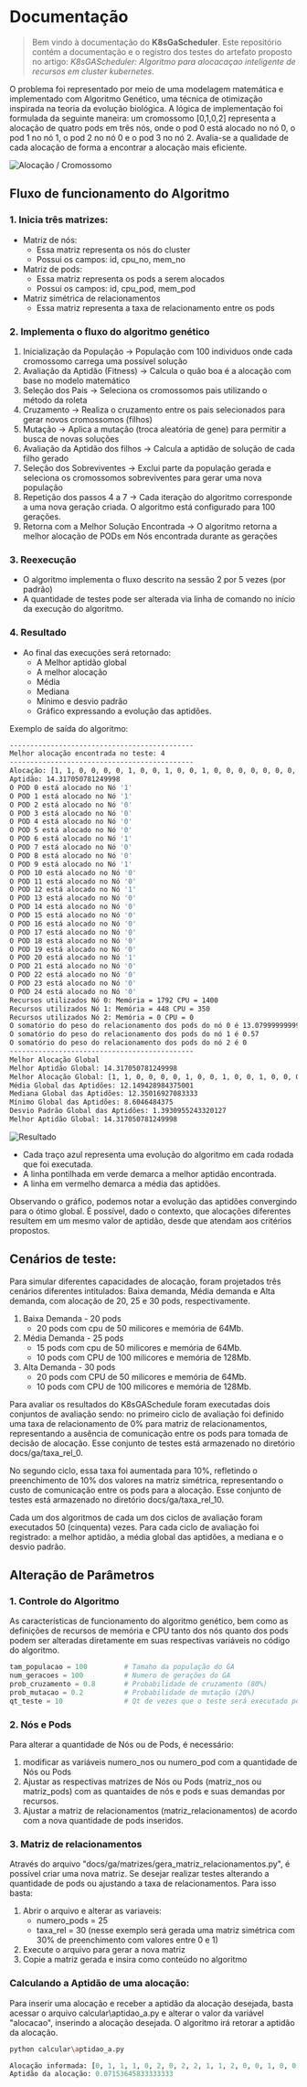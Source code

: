 # Documentação

> Bem vindo à documentação do **K8sGaScheduler**. Este repositório contém a documentação e o registro dos testes do artefato proposto no artigo: *K8sGAScheduler: Algoritmo para alocacaçao inteligente de recursos em cluster kubernetes*.

O problema foi representado por meio de uma modelagem matemática e implementado com Algoritmo Genético, uma técnica de otimização inspirada na teoria da evolução biológica. A lógica de implementação foi formulada da seguinte maneira: um cromossomo [0,1,0,2] representa a alocação de quatro pods em três nós, onde o pod 0 está alocado no nó 0, o pod 1 no nó 1, o pod 2 no nó 0 e o pod 3 no nó 2. Avalia-se a qualidade de cada alocação de forma a encontrar a alocação mais eficiente.

![Alocação / Cromossomo](../img/alocacao.png)

## Fluxo de funcionamento do Algoritmo

### 1. Inicia três matrizes:

  - Matriz de nós:
    - Essa matriz representa os nós do cluster
    - Possui os campos: id, cpu_no, mem_no
  - Matriz de pods:
    - Essa matriz representa os pods a serem alocados
    - Possui os campos: id, cpu_pod, mem_pod
  - Matriz simétrica de relacionamentos
    - Essa matriz representa a taxa de relacionamento entre os pods

### 2. Implementa o fluxo do algoritmo genético

1. Inicialização da População -> População com 100 individuos onde cada cromossomo carrega uma possível solução
2. Avaliação da Aptidão (Fitness) -> Calcula o quão boa é a alocação com base no modelo matemático
3. Seleção dos Pais -> Seleciona os cromossomos pais utilizando o método da roleta
4. Cruzamento -> Realiza o cruzamento entre os pais selecionados para gerar novos cromossomos (filhos)
5. Mutação -> Aplica a mutação (troca aleatória de gene) para permitir a busca de novas soluções
6. Avaliação da Aptidão dos filhos -> Calcula a aptidão de solução de cada filho gerado
7. Seleção dos Sobreviventes -> Exclui parte da população gerada e seleciona os cromossomos sobreviventes para gerar uma nova população
8. Repetição dos passos 4 a 7 -> Cada iteração do algoritmo corresponde a uma nova geração criada. O algoritmo está configurado para 100 gerações.
9. Retorna com a Melhor Solução Encontrada -> O algoritmo retorna a melhor alocação de PODs em Nós encontrada durante as gerações

### 3. Reexecução

- O algoritmo implementa o fluxo descrito na sessão 2 por 5 vezes (por padrão)
- A quantidade de testes pode ser alterada via linha de comando no início da execução do algoritmo.

### 4. Resultado

- Ao final das execuções será retornado:
  - A Melhor aptidão global
  - A melhor alocação
  - Média
  - Mediana
  - Mínimo e desvio padrão 
  - Gráfico expressando a evolução das aptidões.

Exemplo de saída do algoritmo:

```bash
---------------------------------------------
Melhor alocação encontrada no teste: 4
---------------------------------------------
Alocação: [1, 1, 0, 0, 0, 0, 1, 0, 0, 1, 0, 0, 1, 0, 0, 0, 0, 0, 0, 0, 1, 0, 0, 0, 0]
Aptidão: 14.317050781249998
O POD 0 está alocado no Nó '1'
O POD 1 está alocado no Nó '1'
O POD 2 está alocado no Nó '0'
O POD 3 está alocado no Nó '0'
O POD 4 está alocado no Nó '0'
O POD 5 está alocado no Nó '0'
O POD 6 está alocado no Nó '1'
O POD 7 está alocado no Nó '0'
O POD 8 está alocado no Nó '0'
O POD 9 está alocado no Nó '1'
O POD 10 está alocado no Nó '0'
O POD 11 está alocado no Nó '0'
O POD 12 está alocado no Nó '1'
O POD 13 está alocado no Nó '0'
O POD 14 está alocado no Nó '0'
O POD 15 está alocado no Nó '0'
O POD 16 está alocado no Nó '0'
O POD 17 está alocado no Nó '0'
O POD 18 está alocado no Nó '0'
O POD 19 está alocado no Nó '0'
O POD 20 está alocado no Nó '1'
O POD 21 está alocado no Nó '0'
O POD 22 está alocado no Nó '0'
O POD 23 está alocado no Nó '0'
O POD 24 está alocado no Nó '0'
Recursos utilizados Nó 0: Memória = 1792 CPU = 1400
Recursos utilizados Nó 1: Memória = 448 CPU = 350
Recursos utilizados Nó 2: Memória = 0 CPU = 0
O somatório do peso do relacionamento dos pods do nó 0 é 13.079999999999998
O somatório do peso do relacionamento dos pods do nó 1 é 0.57
O somatório do peso do relacionamento dos pods do nó 2 é 0
---------------------------------------------
Melhor Alocação Global
Melhor Aptidão Global: 14.317050781249998
Melhor Alocação Global: [1, 1, 0, 0, 0, 0, 1, 0, 0, 1, 0, 0, 1, 0, 0, 0, 0, 0, 0, 0, 1, 0, 0, 0, 0]
Média Global das Aptidões: 12.149428984375001
Mediana Global das Aptidões: 12.35016927083333
Mínimo Global das Aptidões: 8.6046484375
Desvio Padrão Global das Aptidões: 1.3930955243320127
Melhor Aptidão Global: 14.317050781249998
```

![Resultado](../img/demo.png)

- Cada traço azul representa uma evolução do algoritmo em cada rodada que foi executada.
- A linha pontilhada em verde demarca a melhor aptidão encontrada.
- A linha em vermelho demarca a média das aptidões.

Observando o gráfico, podemos notar a evolução das aptidões convergindo para o ótimo global. É possível, dado o contexto, que alocações diferentes resultem em um mesmo valor de aptidão, desde que atendam aos critérios propostos.

## Cenários de teste:

Para simular diferentes capacidades de alocação, foram projetados três cenários diferentes intitulados: Baixa demanda, Média demanda e Alta demanda, com alocação de 20, 25 e 30 pods, respectivamente.

1. Baixa Demanda - 20 pods
   - 20 pods com cpu de 50 milicores e memória de 64Mb.
2. Média Demanda - 25 pods
   - 15 pods com cpu de 50 milicores e memória de 64Mb.
   - 10 pods com CPU de 100 milicores e memória de 128Mb.
3. Alta Demanda - 30 pods
    - 20 pods com CPU de 50 milicores e memória de 64Mb.
    - 10 pods com CPU de 100 milicores e memória de 128Mb.

Para avaliar os resultados do K8sGASchedule foram executadas dois conjuntos de avaliação sendo: no primeiro ciclo de avaliação foi definido uma taxa de relacionamento de 0% para matriz de relacionamentos, representando a ausência de comunicação entre os pods para tomada de decisão de alocação. Esse conjunto de testes está armazenado no diretório docs/ga/taxa_rel_0.

No segundo ciclo, essa taxa foi aumentada para 10%, refletindo o preenchimento de 10% dos valores na matriz simétrica, representando o custo de comunicação entre os pods para a alocação. Esse conjunto de testes está armazenado no diretório docs/ga/taxa_rel_10.

Cada um dos algoritmos de cada um dos ciclos de avaliação foram executados 50 (cinquenta) vezes. Para cada ciclo de avaliação foi registrado: a melhor aptidão, a média global das aptidões, a mediana e o desvio padrão.

## Alteração de Parâmetros

### 1. Controle do Algoritmo

As características de funcionamento do algoritmo genético, bem como as definições de recursos de memória e CPU tanto dos nós quanto dos pods podem ser alteradas diretamente em suas respectivas variáveis no código do algoritmo.

```python
tam_populacao = 100         # Tamaho da população do GA
num_geracoes = 100          # Numero de gerações do GA
prob_cruzamento = 0.8       # Probabilidade de cruzamento (80%)
prob_mutacao = 0.2          # Probabilidade de mutação (20%)
qt_teste = 10               # Qt de vezes que o teste será executado por padrão
```

### 2. Nós e Pods

Para alterar a quantidade de Nós ou de Pods, é necessário:
1. modificar as variáveis numero_nos ou numero_pod com a quantidade de Nós ou Pods
2. Ajustar as respectivas matrizes de Nós ou Pods (matriz_nos ou matriz_pods) com as quantaides de nós e pods e suas demandas por recursos.
3. Ajustar a matriz de relacionamentos (matriz_relacionamentos) de acordo com a nova quantidade de pods inseridos.

### 3. Matriz de relacionamentos

Através do arquivo "docs/ga/matrizes/gera_matriz_relacionamentos.py", é possível criar uma nova matriz. Se desejar realizar testes alterando a quantidade de pods ou ajustando a taxa de relacionamentos. Para isso basta:
1. Abrir o arquivo e alterar as variaveis:
   - numero_pods = 25
   - taxa_rel = 30 (nesse exemplo será gerada uma matriz simétrica com 30% de preenchimento com valores entre 0 e 1)
2. Execute o arquivo para gerar a nova matriz
3. Copie a matriz gerada e insira como conteúdo no algoritmo

### Calculando a Aptidão de uma alocação:
Para inserir uma alocação e receber a aptidão da alocação desejada, basta acessar o arquivo calcular\aptidao_a.py e alterar o valor da variável "alocacao", inserindo a alocação desejada. O algoritmo irá retorar a aptidão da alocação.

```bash
python calcular\aptidao_a.py
```

```python
Alocação informada: [0, 1, 1, 1, 0, 2, 0, 2, 2, 1, 1, 2, 0, 0, 1, 0, 0, 2, 2, 2]
Aptidão da alocação: 0.07153645833333333
```